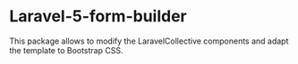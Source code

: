 # Laravel-5-form-builder
This package allows to modify the LaravelCollective components and adapt the template to Bootstrap CSS.
